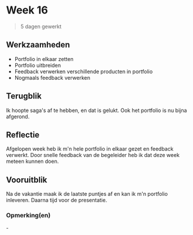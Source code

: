 # Week 16
> 5 dagen gewerkt

## Werkzaamheden
- Portfolio in elkaar zetten
- Portfolio uitbreiden
- Feedback verwerken verschillende producten in portfolio
- Nogmaals feedback verwerken

## Terugblik
Ik hoopte saga's af te hebben, en dat is gelukt. Ook het portfolio is nu bijna afgerond.

## Reflectie
Afgelopen week heb ik m'n hele portfolio in elkaar gezet en feedback verwerkt. Door snelle feedback van de begeleider heb ik dat deze week meteen kunnen doen.

## Vooruitblik
Na de vakantie maak ik de laatste puntjes af en kan ik m'n portfolio inleveren. Daarna tijd voor de presentatie.

### Opmerking(en)
\-
